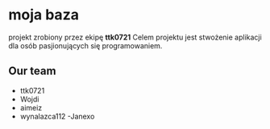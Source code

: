 # moja baza
projekt zrobiony przez ekipę **ttk0721**
Celem projektu jest stwożenie aplikacji dla osób pasjionujących się programowaniem.



## Our team
- ttk0721
- Wojdi
- aimeiz
- wynalazca112
-Janexo
